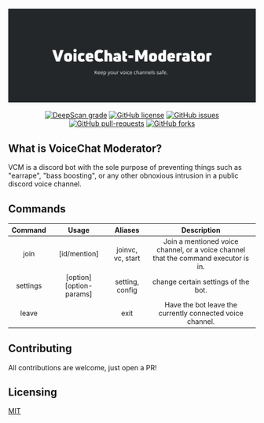<img src="banner.png"></img>

<div align="center">

[![DeepScan grade](https://deepscan.io/api/teams/7103/projects/12730/branches/200710/badge/grade.svg)](https://deepscan.io/dashboard#view=project&tid=7103&pid=12730&bid=200710) [![GitHub license](https://img.shields.io/github/license/zaida04/VoiceChat-Moderator.svg)](https://github.com/zaida04/VoiceChat-Moderator/blob/master/LICENSE) [![GitHub issues](https://img.shields.io/github/issues/zaida04/VoiceChat-Moderator.svg)](https://GitHub.com/zaida04/VoiceChat-Moderator/issues/) [![GitHub pull-requests](https://img.shields.io/github/issues-pr/zaida04/VoiceChat-Moderator.svg)](https://GitHub.com/zaida04/VoiceChat-Moderator/pull/) [![GitHub forks](https://img.shields.io/github/forks/zaida04/VoiceChat-Moderator.svg?style=social&label=Fork&maxAge=2592000)](https://GitHub.com/zaida04/VoiceChat-Moderator/network/)  

</div>




## What is VoiceChat Moderator?
VCM is a discord bot with the sole purpose of preventing things such as "earrape", "bass boosting", or any other obnoxious intrusion in a public discord voice channel.

## Commands
|  Command |           Usage          |      Aliases      |                                     Description                                     |
|:--------:|:------------------------:|:-----------------:|:-----------------------------------------------------------------------------------:|
|   join   |       [id/mention]       | joinvc, vc, start | Join a mentioned voice channel, or a voice channel that the command executor is in. |
| settings | [option] [option-params] |  setting, config  |                         change certain settings of the bot.                         |
|   leave  |                          |        exit       |              Have the bot leave the currently connected voice channel.              |

## Contributing
All contributions are welcome, just open a PR!

## Licensing 

[MIT](https://github.com/zaida04/VoiceChat-Moderator/blob/master/LICENSE)
